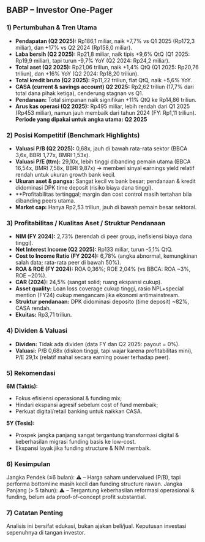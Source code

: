 ## BABP – Investor One-Pager

### 1) Pertumbuhan & Tren Utama
- **Pendapatan (Q2 2025):** Rp186,1 miliar, naik +7,7% vs Q1 2025 (Rp172,3 miliar), dan +17% vs Q2 2024 (Rp158,0 miliar).
- **Laba bersih (Q2 2025):** Rp21,8 miliar, naik tipis +9,6% QtQ (Q1 2025: Rp19,9 miliar), tapi turun -9,7% YoY (Q2 2024: Rp24,2 miliar).
- **Total aset (Q2 2025):** Rp21,06 triliun, naik +1,4% QtQ (Q1 2025: Rp20,76 triliun), dan +16% YoY (Q2 2024: Rp18,20 triliun).
- **Total kredit bruto (Q2 2025):** Rp11,22 triliun, flat QtQ, naik +5,6% YoY.
- **CASA (current & savings account) Q2 2025:** Rp2,62 triliun (17,7% dari total dana pihak ketiga), cenderung stagnan vs Q1.
- **Pendanaan:** Total simpanan naik signifikan +11% QtQ ke Rp14,86 triliun.
- **Arus kas operasi (Q2 2025):** Rp495 miliar, lebih rendah dari Q1 2025 (Rp453 miliar), namun jauh membaik dari tahun 2024 (FY: Rp1,11 triliun).
**Periode yang dipakai untuk angka utama: Q2 2025**

### 2) Posisi Kompetitif (Benchmark Highlights)
- **Valuasi P/B (Q2 2025):** 0,68x, jauh di bawah rata-rata sektor (BBCA 3,6x, BBRI 1,77x, BMRI 1,53x).
- **Valuasi P/E (ttm):** 29,10x, lebih tinggi dibanding pemain utama (BBCA 16,54x, BMRI 7,58x, BBRI 9,87x) → memberi sinyal earnings yield relatif rendah untuk ukuran growth bank kecil.
- **Ukuran aset & pangsa:** Sangat kecil vs bank besar; pendanaan & kredit didominasi DPK time deposit (risiko biaya dana tinggi).
- **Profitabilitas tertinggal; margin dan cost control masih tertahan bila dibanding peers utama.
- **Market cap:** Hanya Rp2,53 triliun, jauh di bawah pemain besar sektoral.

### 3) Profitabilitas / Kualitas Aset / Struktur Pendanaan
- **NIM (FY 2024):** 2,73% (terendah di peer group, inefisiensi biaya dana tinggi).
- **Net Interest Income (Q2 2025):** Rp133 miliar, turun -5,1% QtQ.
- **Cost to Income Ratio (FY 2024):** 6,78% (angka abnormal, kemungkinan salah data; rata-rata peer di bawah 50%).
- **ROA & ROE (FY 2024):** ROA 0,36%; ROE 2,04% (vs BBCA: ROA ~3%, ROE ~20%).
- **CAR (2024):** 24,5% (sangat solid; ruang ekspansi cukup).
- **Asset quality:** Loan loss coverage cukup tinggi, rasio NPL+special mention (FY24) cukup mengancam jika ekonomi antimainstream.
- **Struktur pendanaan:** DPK didominasi deposito (time deposit) ~82%, CASA rendah.
- **Ekuitas:** Rp3,71 triliun.

### 4) Dividen & Valuasi
- **Dividen:** Tidak ada dividen (data FY dan Q2 2025: payout = 0%).
- **Valuasi:** P/B 0,68x (diskon tinggi, tapi wajar karena profitabilitas mini), P/E 29,1x (relatif mahal secara earning power terhadap peer).

### 5) Rekomendasi
**6M (Taktis):**
- Fokus efisiensi operasional & funding mix;
- Hindari ekspansi agresif sebelum cost of fund membaik;
- Perkuat digital/retail banking untuk naikkan CASA.

**5Y (Tesis):**
- Prospek jangka panjang sangat tergantung transformasi digital & keberhasilan migrasi funding basis ke low-cost.
- Ekspansi layak jika funding structure & NIM membaik.

### 6) Kesimpulan
Jangka Pendek (≤6 bulan): ⚠️ – Harga saham undervalued (P/B), tapi performa bottomline masih kecil dan funding structure rawan.
Jangka Panjang (> 5 tahun): ⚠️ – Tergantung keberhasilan reformasi operasional & funding, belum ada proof-of-concept profit substantial.

### 7) Catatan Penting
Analisis ini bersifat edukasi, bukan ajakan beli/jual. Keputusan investasi sepenuhnya di tangan investor.